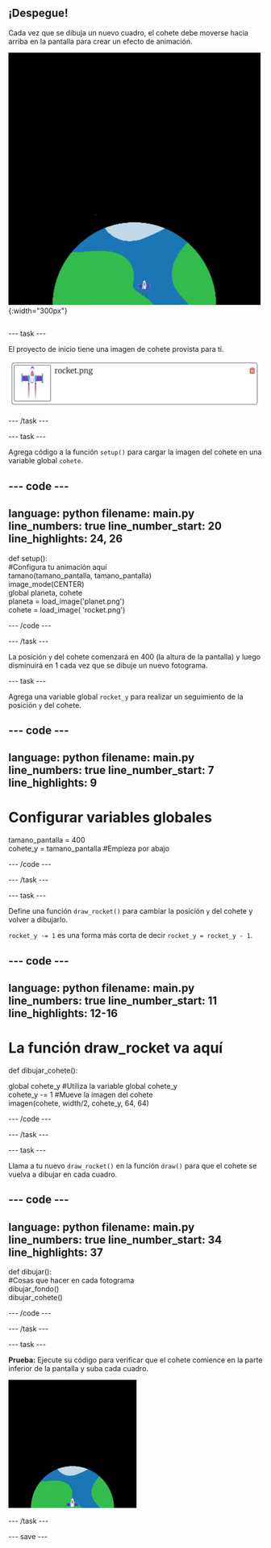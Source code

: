 ## ¡Despegue!

<div style="display: flex; flex-wrap: wrap">
<div style="flex-basis: 200px; flex-grow: 1; margin-right: 15px;">
Cada vez que se dibuja un nuevo cuadro, el cohete debe moverse hacia arriba en la pantalla para crear un efecto de animación.
</div>
<div>

![Un cohete que vuela a una velocidad constante desde la parte inferior hasta la parte superior de la pantalla.](images/fly.gif){:width="300px"}

</div>
</div>

--- task ---

El proyecto de inicio tiene una imagen de cohete provista para tí.

![Imagen del cohete en la biblioteca de imágenes Trinket.](images/trinket_rocket_image.png)

--- /task ---

--- task ---

Agrega código a la función `setup()` para cargar la imagen del cohete en una variable global `cohete`.

--- code ---
---
language: python filename: main.py line_numbers: true line_number_start: 20
line_highlights: 24, 26
---

def setup():   
#Configura tu animación aquí   
tamano(tamano_pantalla, tamano_pantalla)   
image_mode(CENTER)   
global planeta, cohete   
planeta = load_image('planet.png')    
cohete = load_image( 'rocket.png')

--- /code ---

--- /task ---

La posición `y` del cohete comenzará en 400 (la altura de la pantalla) y luego disminuirá en 1 cada vez que se dibuje un nuevo fotograma.

--- task ---

Agrega una variable global `rocket_y` para realizar un seguimiento de la posición `y` del cohete.

--- code ---
---
language: python filename: main.py line_numbers: true line_number_start: 7
line_highlights: 9
---

# Configurar variables globales
tamano_pantalla = 400    
cohete_y = tamano_pantalla #Empieza por abajo

--- /code ---

--- /task ---

--- task ---

Define una función `draw_rocket()` para cambiar la posición `y` del cohete y volver a dibujarlo.

`rocket_y -= 1` es una forma más corta de decir `rocket_y = rocket_y - 1`.

--- code ---
---
language: python filename: main.py line_numbers: true line_number_start: 11
line_highlights: 12-16
---

# La función draw_rocket va aquí
def dibujar_cohete():

  global cohete_y #Utiliza la variable global cohete_y    
cohete_y -= 1 #Mueve la imagen del cohete    
imagen(cohete, width/2, cohete_y, 64, 64)


--- /code ---

--- /task ---

--- task ---

Llama a tu nuevo `draw_rocket()` en la función `draw()` para que el cohete se vuelva a dibujar en cada cuadro.

--- code ---
---
language: python filename: main.py line_numbers: true line_number_start: 34
line_highlights: 37
---

def dibujar():   
#Cosas que hacer en cada fotograma   
dibujar_fondo()   
dibujar_cohete()


--- /code ---

--- /task ---

--- task ---

**Prueba:** Ejecute su código para verificar que el cohete comience en la parte inferior de la pantalla y suba cada cuadro.

![Imagen del cohete en la mitad de la pantalla.](images/trinket_rocket_fly.gif)

--- /task ---

--- save ---
